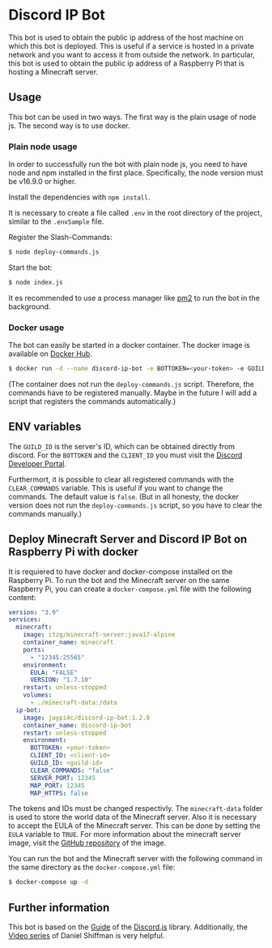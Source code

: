 # Discord IP Bot

This bot is used to obtain the public ip address of the host machine on which this bot is deployed. This is useful if a service is hosted in a private network and you want to access it from outside the network. In particular, this bot is used to obtain the public ip address of a Raspberry Pi that is hosting a Minecraft server.


## Usage

This bot can be used in two ways. The first way is the plain usage of node js. The second way is to use docker. 

### Plain node usage

In order to successfully run the bot with plain node js, you need to have node and npm installed in the first place. Specifically, the node version must be v16.9.0 or higher.

Install the dependencies with `npm install`.

It is necessary to create a file called `.env` in the root directory of the project, similar to the `.envSample` file. 

Register the Slash-Commands:
```bash
$ node deploy-commands.js
```

Start the bot:
```bash
$ node index.js
```

It es recommended to use a process manager like [pm2](https://pm2.keymetrics.io/) to run the bot in the background.

### Docker usage

The bot can easily be started in a docker container. The docker image is available on [Docker Hub](https://hub.docker.com/r/jaypi4c/discord-ip-bot).

```bash
$ docker run -d --name discord-ip-bot -e BOTTOKEN=<your-token> -e GUILD_ID=<guild-id> -e CLIENT-ID=<client-id>  jaypi4c/discord-ip-bot
```
(The container does not run the `deploy-commands.js` script. Therefore, the commands have to be registered manually. Maybe in the future I will add a script that registers the commands automatically.)

## ENV variables

The `GUILD_ID` is the server's ID, which can be obtained directly from discord. For the `BOTTOKEN` and the `CLIENT_ID` you must visit the [Discord Developer Portal](https://discord.com/developers/applications).

Furthermort, it is possible to clear all registered commands with the `CLEAR_COMMANDS` variable. This is useful if you want to change the commands. The default value is `false`. (But in all honesty, the docker version does not run the `deploy-commands.js` script, so you have to clear the commands manually.)

## Deploy Minecraft Server and Discord IP Bot on Raspberry Pi with docker

It is requiered to have docker and docker-compose installed on the Raspberry Pi.
To run the bot and the Minecraft server on the same Raspberry Pi, you can create a `docker-compose.yml` file with the following content: 
```yaml
version: "3.9"
services:
  minecraft:
    image: itzg/minecraft-server:java17-alpine
    container_name: minecraft
    ports:
      - "12345:25565"
    environment:
      EULA: "FALSE"
      VERSION: "1.7.10"
    restart: unless-stopped
    volumes:
      - ./minecraft-data:/data
  ip-bot:
    image: jaypi4c/discord-ip-bot:1.2.0
    container_name: discord-ip-bot
    restart: unless-stopped
    environment:
      BOTTOKEN: <your-token>
      CLIENT_ID: <client-id>
      GUILD_ID: <guild-id>
      CLEAR_COMMANDS: "false"
      SERVER_PORT: 12345
      MAP_PORT: 12345
      MAP_HTTPS: false
```
The tokens and IDs must be changed respectivly. The `minecraft-data` folder is used to store the world data of the Minecraft server. Also it is necessary to accept the EULA of the Minecraft server. This can be done by setting the `EULA` variable to `TRUE`. For more information about the minecraft server image, visit the [GitHub repository](https://github.com/itzg/docker-minecraft-server) of the image.

You can run the bot and the Minecraft server with the following command in the same directory as the `docker-compose.yml` file:
```bash
$ docker-compose up -d
```

## Further information

This bot is based on the [Guide](https://discordjs.guide/) of the [Discord.js](https://discord.js.org/#/) library.
Additionally, the [Video series](https://youtube.com/playlist?list=PLRqwX-V7Uu6avBYxeBSwF48YhAnSn_sA4) of Daniel Shiffman is very helpful.